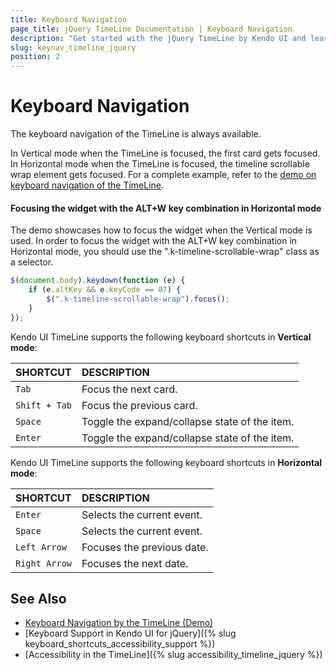 ```yaml
---
title: Keyboard Navigation
page_title: jQuery TimeLine Documentation | Keyboard Navigation
description: "Get started with the jQuery TimeLine by Kendo UI and learn about the accessibility support it provides through its keyboard navigation functionality."
slug: keynav_timeline_jquery
position: 2
---
```


# Keyboard Navigation

The keyboard navigation of the TimeLine is always available.

In Vertical mode when the TimeLine is focused, the first card gets focused. In Horizontal mode when the TimeLine is focused, the timeline scrollable wrap element gets focused. For a complete example, refer to the [demo on keyboard navigation of the TimeLine](https://demos.telerik.com/kendo-ui/timeline/keyboard-navigation).

#### Focusing the widget with the ALT+W key combination in Horizontal mode
The demo showcases how to focus the widget when the Vertical mode is used. In order to focus the widget with the ALT+W key combination in Horizontal mode, you should use the ".k-timeline-scrollable-wrap" class as a selector.
```javascript
$(document.body).keydown(function (e) {
    if (e.altKey && e.keyCode == 87) {
        $(".k-timeline-scrollable-wrap").focus();
    }
});
```

Kendo UI TimeLine supports the following keyboard shortcuts in **Vertical mode**:

| SHORTCUT						| DESCRIPTION				                                                        |
|:---                 |:---                                                                                |
| `Tab`              | Focus the next card.                                                            |
| `Shift + Tab`              | Focus the previous card.                                                             |
| `Space`              | Toggle the expand/collapse state of the item.                                                             |
| `Enter`              | Toggle the expand/collapse state of the item.                                                             |

Kendo UI TimeLine supports the following keyboard shortcuts in **Horizontal mode**:

| SHORTCUT						| DESCRIPTION				                                                        |
|:---                 |:---                                                                                |
| `Enter`              | Selects the current event.                                                             |
| `Space`              | Selects the current event.                                                              |
| `Left Arrow`              | Focuses the previous date.                                                             |
| `Right Arrow`              | Focuses the next date.                                                             |

## See Also

* [Keyboard Navigation by the TimeLine (Demo)](https://demos.telerik.com/kendo-ui/timeline/keyboard-navigation)
* [Keyboard Support in Kendo UI for jQuery]({% slug keyboard_shortcuts_accessibility_support %})
* [Accessibility in the TimeLine]({% slug accessibility_timeline_jquery %})
